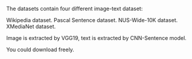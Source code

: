 The datasets contain four different image-text dataset:

  Wikipedia dataset.
  Pascal Sentence dataset.
  NUS-Wide-10K dataset.
  XMediaNet dataset.

Image is extracted by VGG19, text is extracted by CNN-Sentence model.

You could download freely.
